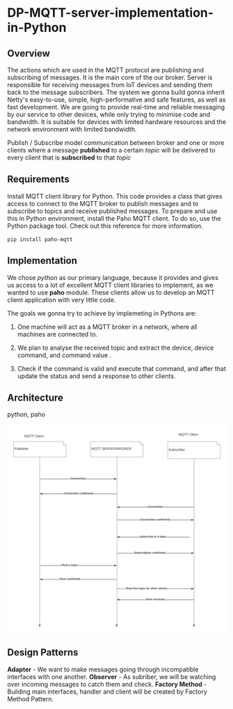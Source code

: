 # DP-MQTT-server-implementation-in-Python

## Overview


The actions which are used in the MQTT protocol are publishing and subscribing of messages. It is the main core of the our broker. Server is responsible for receiving messages from IoT devices and sending them back to the message subscribers. The system we gonna build gonna inherit Netty's easy-to-use, simple, high-performative and safe features, as well as fast development.
We are going to provide real-time and reliable messaging by our service to other devices, while only trying to minimise code and bandwidth. It is suitable for devices with limited hardware resources and the network environment with limited bandwidth.

Publish / Subscribe model communication between broker and one or more clients where a message **published** to a certain _topic_ will be delivered to every client that is **subscribed** to that _topic_

## Requirements

Install MQTT client library for Python.
This code provides a class that gives access to connect to the MQTT broker to publish messages and to subscribe to topics and receive published messages.
To prepare and use this in Python environment, install the Paho MQTT client. To do so, use the Python package tool. Check out this reference for more information.

```
pip install paho-mqtt
```

## Implementation

We chose _python_  as our primary language, because it provides and gives us access to a lot of excellent MQTT client libraries to implement, as we wanted to use **paho** module. These clients allow us to develop an MQTT client application with very little code.


The goals we gonna try to achieve by implemeting in Pythons are: 

1. One machine will act as a MQTT broker in a network, where all machines are connected to. 

2. We plan to analyse the received topic and extract the device, device command, and command value .

3. Check if the command is valid and execute that command, and after that update the status and send a response to other clients.

## Architecture

python, paho

!["arch"](imgs/arch.png)

## Design Patterns

**Adapter** - We want to make messages going through incompatible interfaces with one another.
**Observer** - As subriber, we will be watching over incoming messages to catch them and check.
**Factory Method** - Building main interfaces, handler and client will be created by Factory Method Pattern.
